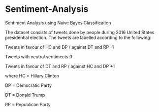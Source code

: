 # Sentiment-Analysis
Sentiment Analysis using Naive Bayes Classification

The dataset consists of tweets done by people during 2016 United States presidential election. The tweets are labelled according to the following:

Tweets in favour of HC and DP / against DT and RP             -1

Tweets with neutral sentiments                                0

Tweets in favour of DT and RP / against HC and DP             +1

where
  HC = Hillary Clinton
  
  DP = Democratic Party
  
  DT = Donald Trump 
  
  RP = Republican Party
  
